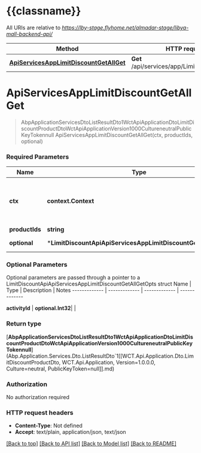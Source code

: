 # {{classname}}

All URIs are relative to *https://lby-stage.flyhome.net/almadar-stage/libya-mall-backend-api/*

Method | HTTP request | Description
------------- | ------------- | -------------
[**ApiServicesAppLimitDiscountGetAllGet**](LimitDiscountApi.md#ApiServicesAppLimitDiscountGetAllGet) | **Get** /api/services/app/LimitDiscount/GetAll | 

# **ApiServicesAppLimitDiscountGetAllGet**
> AbpApplicationServicesDtoListResultDto1WctApiApplicationDtoLimitDiscountProductDtoWctApiApplicationVersion1000CultureneutralPublicKeyTokennull ApiServicesAppLimitDiscountGetAllGet(ctx, productIds, optional)


### Required Parameters

Name | Type | Description  | Notes
------------- | ------------- | ------------- | -------------
 **ctx** | **context.Context** | context for authentication, logging, cancellation, deadlines, tracing, etc.
  **productIds** | **string**|  | 
 **optional** | ***LimitDiscountApiApiServicesAppLimitDiscountGetAllGetOpts** | optional parameters | nil if no parameters

### Optional Parameters
Optional parameters are passed through a pointer to a LimitDiscountApiApiServicesAppLimitDiscountGetAllGetOpts struct
Name | Type | Description  | Notes
------------- | ------------- | ------------- | -------------

 **activityId** | **optional.Int32**|  | 

### Return type

[**AbpApplicationServicesDtoListResultDto1WctApiApplicationDtoLimitDiscountProductDtoWctApiApplicationVersion1000CultureneutralPublicKeyTokennull**](Abp.Application.Services.Dto.ListResultDto&#x60;1[[WCT.Api.Application.Dto.LimitDiscountProductDto, WCT.Api.Application, Version&#x3D;1.0.0.0, Culture&#x3D;neutral, PublicKeyToken&#x3D;null]].md)

### Authorization

No authorization required

### HTTP request headers

 - **Content-Type**: Not defined
 - **Accept**: text/plain, application/json, text/json

[[Back to top]](#) [[Back to API list]](../README.md#documentation-for-api-endpoints) [[Back to Model list]](../README.md#documentation-for-models) [[Back to README]](../README.md)

